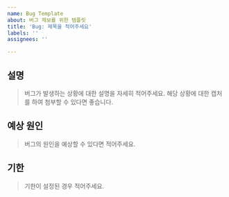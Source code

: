 ```yaml
---
name: Bug Template
about: 버그 제보를 위한 템플릿
title: 'Bug: 제목을 적어주세요'
labels: ''
assignees: ''

---
```


## 설명
> 버그가 발생하는 상황에 대한 설명을 자세히 적어주세요.
> 해당 상황에 대한 캡처를 하여 첨부할 수 있다면 좋습니다.

## 예상 원인
> 버그의 원인을 예상할 수 있다면 적어주세요.

## 기한
> 기한이 설정된 경우 적어주세요.
